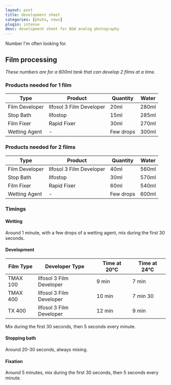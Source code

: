 ```yaml
---
layout: post
title: development sheet
categories: [photo, news]
plugin: intense
desc: development sheet for B&W analog photography
---
```


Number I'm often looking for.

## Film processing

_These numbers are for a 600ml tank that can develop 2 films at a time._

### Products needed for 1 film

| Type                 | Product                   | Quantity  | Water |
|----------------------|---------------------------|-----------|-------|
| Film Developer       | Ilfosol 3 Film Developer  | 20ml      | 280ml |
| Stop Bath            | Ilfostop                  | 15ml      | 285ml |
| Film Fixer           | Rapid Fixer               | 30ml      | 270ml |
| Wetting Agent        | -                         | Few drops | 300ml |

### Products needed for 2 films

| Type                 | Product                   | Quantity  | Water |
|----------------------|---------------------------|-----------|-------|
| Film Developer       | Ilfosol 3 Film Developer  | 40ml      | 560ml |
| Stop Bath            | Ilfostop                  | 30ml      | 570ml |
| Film Fixer           | Rapid Fixer               | 60ml      | 540ml |
| Wetting Agent        | -                         | Few drops | 600ml |

### Timings

#### Wetting

Around 1 minute, with a few drops of a wetting agent, mix during the first 30 seconds.

#### Development

| Film Type            | Developer Type            | Time at 20°C | Time at 24°C |
|----------------------|---------------------------|--------------|--------------|
| TMAX 100             | Ilfosol 3 Film Developer  | 9 min        | 7 min        |
| TMAX 400             | Ilfosol 3 Film Developer  | 10 min       | 7 min 30     |
| TX 400               | Ilfosol 3 Film Developer  | 12 min       | 9 min        |

Mix during the first 30 seconds, then 5 seconds every minute.

#### Stopping bath

Around 20-30 seconds, always mixing.

#### Fixation

Around 5 minutes, mix during the first 30 seconds, then 5 seconds every minute.
